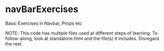 # navBarExercises

Basic Exercises in Navbar, Props etc

NOTE: This code has multiple files used at different steps of learning.  To follow-along, look at standalone.html and the file(s) it includes.  Disregard the rest.
